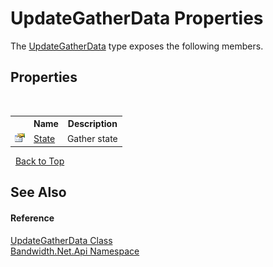﻿# UpdateGatherData Properties
 

The <a href ="T_Bandwidth_Net_Api_UpdateGatherData.md">UpdateGatherData</a> type exposes the following members.


## Properties
&nbsp;<table><tr><th></th><th>Name</th><th>Description</th></tr><tr><td>![Public property](media/pubproperty.gif "Public property")</td><td><a href ="P_Bandwidth_Net_Api_UpdateGatherData_State.md">State</a></td><td>
Gather state</td></tr></table>&nbsp;
<a href="#updategatherdata-properties">Back to Top</a>

## See Also


#### Reference
<a href ="T_Bandwidth_Net_Api_UpdateGatherData.md">UpdateGatherData Class</a><br /><a href ="N_Bandwidth_Net_Api.md">Bandwidth.Net.Api Namespace</a><br />